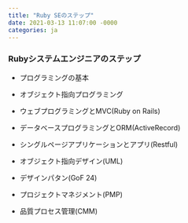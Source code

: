 ```yaml
---
title: "Ruby SEのステップ"
date: 2021-03-13 11:07:00 -0000
categories: ja
---
```

### Rubyシステムエンジニアのステップ

* プログラミングの基本
* オブジェクト指向プログラミング
* ウェブプログラミングとMVC(Ruby on Rails)
* データベースプログラミングとORM(ActiveRecord)
* シングルページアプリケーションとアプリ(Restful)

* オブジェクト指向デザイン(UML)
* デザインパタン(GoF 24)
* プロジェクトマネジメント(PMP)
* 品質プロセス管理(CMM)

